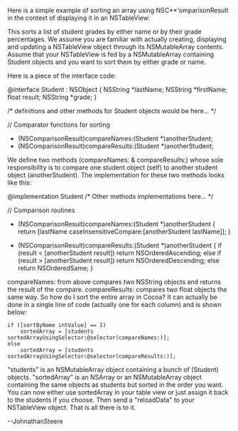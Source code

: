 Here is a simple example of sorting an array using NSC**'omparisonResult in the context of displaying it in an NSTableView:

This sorts a list of student grades by either name or by their grade percentages.  We assume you are familiar with actually creating, displaying and updating a NSTableView object through its NSMutableArray contents.  Assume that your NSTableView is fed by a NSMutableArray containing Student objects and you want to sort them by either grade or name.

Here is a piece of the interface code:

    
@interface Student : NSObject
{
	NSString	*lastName;
	NSString	*firstName;
	float		result;
	NSString	*grade;
}

/* definitions and other methods for Student objects would be here... */

// Comparator functions for sorting
- (NSComparisonResult)compareNames:(Student *)anotherStudent;
- (NSComparisonResult)compareResults:(Student *)anotherStudent;


We define two methods (compareNames: & compareResults:) whose sole responsibility is to compare one student object (self) to another student object (anotherStudent).  The implementation for these two methods looks like this:

    
@implementation Student
/* Other methods implementations here... */

// Comparison routines
- (NSComparisonResult)compareNames:(Student *)anotherStudent
{
	return [lastName caseInsensitiveCompare:[anotherStudent lastName]];
}

- (NSComparisonResult)compareResults:(Student *)anotherStudent
{
	if (result < [anotherStudent result])
		return NSOrderedAscending;
	else if (result > [anotherStudent result])
		return NSOrderedDescending;
	else
		return NSOrderedSame;
}


compareNames: from above compares two NSString objects and returns the result of the compare.  compareResults: compares two float objects the same way.  So how do I sort the entire array in Cocoa?  It can actually be done in a single line of code (actually one for each column) and is shown below:

    
	if ([sortByName intValue] == 1)
		sortedArray = [students sortedArrayUsingSelector:@selector(compareNames:)];
	else
		sortedArray = [students sortedArrayUsingSelector:@selector(compareResults:)];


"students" is an NSMutableArray object containing a bunch of (Student) objects.  "sortedArray" is an NSArray or an NSMutableArray object containing the same objects as students but sorted in the order you want.  You can now either use sortedArray in your table view or just assign it back to the students if you choose. Then send a "reloadData" to your NSTableView object.  That is all there is to it.

--JohnathanSteere
